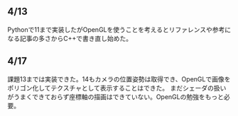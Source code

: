 ## 4/13
Pythonで11まで実装したがOpenGLを使うことを考えるとリファレンスや参考になる記事の多さからC++で書き直し始めた。

## 4/17
課題13までは実装できた。14もカメラの位置姿勢は取得でき、OpenGLで画像をポリゴン化してテクスチャとして表示することはできた。
まだシェーダの扱いがうまくできておらず座標軸の描画はできていない。OpenGLの勉強をもっと必要。

